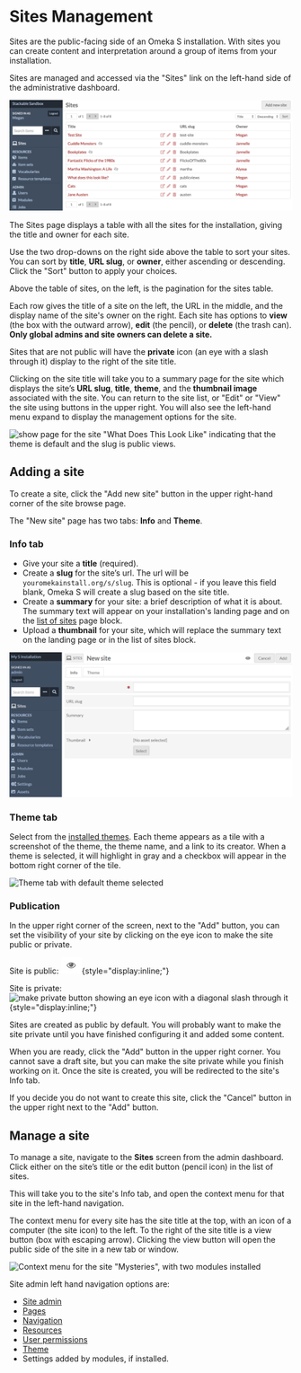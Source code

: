 #  Sites Management

Sites are the public-facing side of an Omeka S installation. With sites you can create content and interpretation around a group of items from your installation. 

Sites are managed and accessed via the "Sites" link on the left-hand side of the administrative dashboard. 

![Manage sites view, showing Sites button link on the left, the Add New button, and the table of sites with eight sites listed](../sites/sitesfiles/sites_admin.png)

The Sites page displays a table with all the sites for the installation, giving the title and owner for each site. 

Use the two drop-downs on the right side above the table to sort your sites. You can sort by **title**, **URL slug**, or **owner**, either ascending or descending. Click the "Sort" button to apply your choices. 

Above the table of sites, on the left, is the pagination for the sites table.

Each row gives the title of a site on the left, the URL in the middle, and the display name of the site's owner on the right. Each site has options to **view** (the box with the outward arrow), **edit** (the pencil), or **delete** (the trash can). **Only global admins and site owners can delete a site.**

Sites that are not public will have the **private** icon (an eye with a slash through it) display to the right of the site title. 

Clicking on the site title will take you to a summary page for the site which displays the site’s **URL slug**, **title**, **theme**, and the **thumbnail image** associated with the site. You can return to the site list, or "Edit" or "View" the site using buttons in the upper right. You will also see the left-hand menu expand to display the management options for the site.

![show page for the site "What Does This Look Like" indicating that the theme is default and the slug is public views.](../sites/sitesfiles/sites_quickshow.png)

## Adding a site
To create a site, click the "Add new site" button in the upper right-hand corner of the site browse page.

The "New site" page has two tabs: **Info** and **Theme**.

### Info tab

* Give your site a **title** (required).
* Create a **slug** for the site’s url. The url will be `youromekainstall.org/s/slug`. This is optional - if you leave this field blank, Omeka S will create a slug based on the site title.
* Create a **summary** for your site: a brief description of what it is about.  The summary text will appear on your installation's landing page and on the [list of sites](../sites/site_pages#list-of-sites) page block.
* Upload a **thumbnail** for your site, which will replace the summary text on the landing page or in the list of sites block.

![Admin tab for a new site with nothing entered](../sites/sitesfiles/sitesadd_admin.png)

### Theme tab
Select from the [installed themes](site_theme.md). Each theme appears as a tile with a screenshot of the theme, the theme name, and a link to its creator. When a theme is selected, it will highlight in gray and a checkbox will appear in the bottom right corner of the tile.

![Theme tab with default theme selected](../sites/sitesfiles/sitesadd_theme.png)

### Publication
In the upper right corner of the screen, next to the "Add" button, you can set the visibility of your site by clicking on the eye icon to make the site public or private.

Site is public: ![make public button showing an eye icon](../content/contentfiles/item_public.png){style="display:inline;"}

Site is private: ![make private button showing an eye icon with a diagonal slash through it](../content/contentfiles/item_private.png){style="display:inline;"}

Sites are created as public by default. You will probably want to make the site private until you have finished configuring it and added some content.

When you are ready, click the "Add" button in the upper right corner. You cannot save a draft site, but you can make the site private while you finish working on it. Once the site is created, you will be redirected to the site's Info tab. 

If you decide you do not want to create this site, click the "Cancel" button in the upper right next to the "Add" button.

## Manage a site
To manage a site, navigate to the **Sites** screen from the admin dashboard. Click either on the site’s title or the edit button (pencil icon) in the list of sites. 

This will take you to the site's Info tab, and open the context menu for that site in the left-hand navigation. 

The context menu for every site has the site title at the top, with an icon of a computer (the site icon) to the left. To the right of the site title is a view button (box with escaping arrow). Clicking the view button will open the public side of the site in a new tab or window.

![Context menu for the site "Mysteries", with two modules installed](../sites/sitesfiles/sites_menu.png)

Site admin left hand navigation options are: 

- [Site admin](../sites/site_settings.md)
- [Pages](../sites/site_pages.md)
- [Navigation](../sites/site_navigation.md) 
- [Resources](../sites/site_resources.md)
- [User permissions](../sites/site_users.md)
- [Theme](../sites/site_theme.md)
- Settings added by modules, if installed.